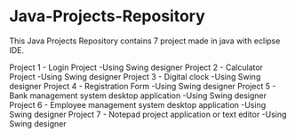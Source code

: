 # Java-Projects-Repository

This Java Projects Repository contains 7 project made in java with eclipse IDE.

Project 1 - Login Project                                   -Using Swing designer
Project 2 - Calculator Project                              -Using Swing designer
Project 3 - Digital clock                                   -Using Swing designer
Project 4 - Registration Form                               -Using Swing designer
Project 5 - Bank management system desktop application      -Using Swing designer 
Project 6 - Employee management system desktop application  -Using Swing designer
Project 7 - Notepad project application or text editor      -Using Swing designer
